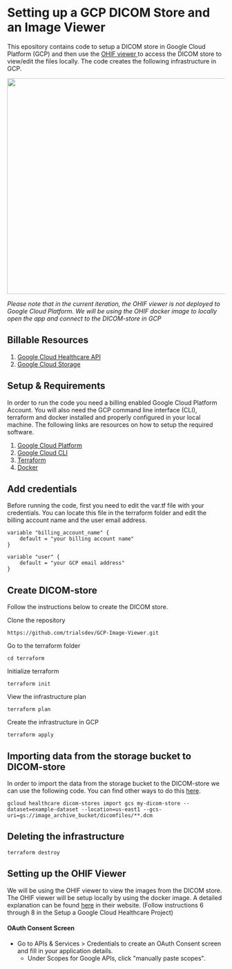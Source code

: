 # Setting up a GCP DICOM Store and an Image Viewer

This epository contains code to setup a DICOM store in Google Cloud Platform (GCP) and then use the <a href = "https://ohif.org/"> OHIF viewer </a> to access the DICOM store to view/edit the files locally. The code creates the following infrastructure in GCP.

<img src = "https://user-images.githubusercontent.com/85404022/210579845-2d5db80a-1273-466c-a2bc-ab4fad58f99a.png" width = 950, height = 500></img>

*Please note that in the current iteration, the OHIF viewer is not deployed to Google Cloud Platform. We will be using the OHIF docker image to locally open the app and connect to the DICOM-store in GCP*

## Billable Resources

1. <a href = "https://cloud.google.com/healthcare-api">Google Cloud Healthcare API</a>
2. <a href = "https://cloud.google.com/storage">Google Cloud Storage</a>

## Setup & Requirements

In order to run the code you need a billing enabled Google Cloud Platform Account. You will also need the GCP command line interface (CLI), terraform and docker installed and properly configured in your local machine. The following links are resources on how to setup the required software. 

1. <a href = "#">Google Cloud Platform</a>
2. <a href = "https://cloud.google.com/sdk/docs/install">Google Cloud CLI </a>
3. <a href = "https://developer.hashicorp.com/terraform/tutorials/aws-get-started/install-cli"> Terraform </a>
4. <a href = "https://docs.docker.com/get-docker/"> Docker </a>

## Add credentials ##

Before running the code, first you need to edit the var.tf file with your credentials. You can locate this file in the terraform folder and edit the billing account name and the user email address.

```
variable "billing_account_name" {
    default = "your billing account name"
}

variable "user" {
    default = "your GCP email address"
}
```

## Create DICOM-store ##

Follow the instructions below to create the DICOM store.

Clone the repository
```
https://github.com/trialsdev/GCP-Image-Viewer.git
```
Go to the terraform folder
```
cd terraform
```
Initialize terraform
```
terraform init
```
View the infrastructure plan
```
terraform plan
```
Create the infrastructure in GCP
```
terraform apply
```

## Importing data from the storage bucket to DICOM-store

In order to import the data from the storage bucket to the DICOM-store we can use the following code. You can find other ways to do this <a href = "https://cloud.google.com/healthcare-api/docs/how-tos/dicom-import-export#gcloud">here</a>.

```
gcloud healthcare dicom-stores import gcs my-dicom-store --dataset=example-dataset --location=us-east1 --gcs-uri=gs://image_archive_bucket/dicomfiles/**.dcm
```

## Deleting the infrastructure

```
terraform destroy
```

## Setting up the OHIF Viewer

We will be using the OHIF viewer to view the images from the DICOM store. The OHIF viewer will be setup locally by using the docker image. A detailed explanation can be found <a href = "https://docs.ohif.org/history/v1/connecting-to-image-archives/google-cloud-healthcare.html">here</a> in their website. (Follow instructions 6 through 8 in the Setup a Google Cloud Healthcare Project)

#### OAuth Consent Screen ####

- Go to APIs & Services > Credentials to create an OAuth Consent screen and fill in your application details.
    - Under Scopes for Google APIs, click "manually paste scopes".
